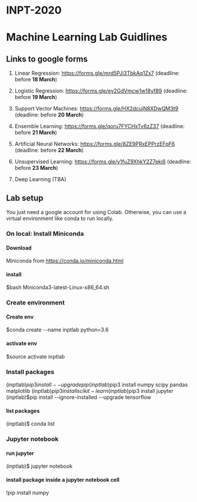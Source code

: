 # INPT-2020

# Machine Learning Lab Guidlines

## Links to google forms

1. Linear Regression: https://forms.gle/mrd5PJi3TbkAq1Zx7 (deadline: before **18 March**)
   
2. Logistic Regression: https://forms.gle/ey2GdVmcw1w18yf89 (deadline: before **19 March**)
   
3. Support Vector Machines: https://forms.gle/HX2dcujN8XDwQM3t9 (deadline: before **20 March**)
   
4. Ensemble Learning: https://forms.gle/qoru7FYCHxTv6zZ37 (deadline: before **21 March**)
   
5. Artificial Neural Networks: https://forms.gle/8ZE9PRxEPPrzEFpF6 (deadline: before **22 March**)
   
6. Unsupervised Learning: https://forms.gle/y1fuZ9XhkY2Z7eki6 (deadline: before **23 March**)

7. Deep Learning (TBA)


## Lab setup

You just need a google account for using Colab. Otherwise, you can use a virtual environment like conda to run locally.

### On local: Install Miniconda

#### Download

Miniconda from https://conda.io/miniconda.html

#### install

\$bash Miniconda3-latest-Linux-x86_64.sh

### Create environment

#### Create env

\$conda create --name inptlab python=3.6

#### activate env

\$source activate inptlab

### Install packages

(inptlab)$pip3 install --upgrade pip
(inptlab)$pip3 install numpy scipy pandas matplotlib
(inptlab)$pip3 install scikit-learn
(inptlab)$pip3 install jupyter
(inptlab)\$pip install --ignore-installed --upgrade tensorflow

#### list packages

(inptlab)\$ conda list

### Jupyter notebook

#### run jupyter

(inptlab)\$ jupyter notebook

#### install package inside a jupyter notebook cell

!pip install numpy

